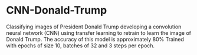 # CNN-Donald-Trump
Classifying images of President Donald Trump developing a convolution neural network (CNN) 
using transfer learning to retrain to learn the image of Donald Trump.
The accuracy of this model is approximately 80%
Trained with epochs of size 10, batches of 32 and 3 steps per epoch.

